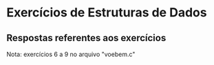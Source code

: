 # Exercícios de Estruturas de Dados
## Respostas referentes aos exercícios
Nota: exercícios 6 a 9 no arquivo "voebem.c"
